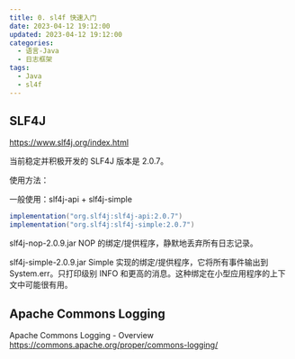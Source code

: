 ```yaml
---
title: 0. sl4f 快速入门
date: 2023-04-12 19:12:00
updated: 2023-04-12 19:12:00
categories:
  - 语言-Java
  - 日志框架
tags:
  - Java
  - sl4f
---
```


## SLF4J

<https://www.slf4j.org/index.html>

当前稳定并积极开发的 SLF4J 版本是 2.0.7。

使用方法：

一般使用：slf4j-api + slf4j-simple

```groovy
implementation("org.slf4j:slf4j-api:2.0.7")
implementation("org.slf4j:slf4j-simple:2.0.7")
```

<!-- more -->

slf4j-nop-2.0.9.jar
NOP 的绑定/提供程序，静默地丢弃所有日志记录。

slf4j-simple-2.0.9.jar
Simple 实现的绑定/提供程序，它将所有事件输出到 System.err。只打印级别 INFO 和更高的消息。这种绑定在小型应用程序的上下文中可能很有用。

## Apache Commons Logging

Apache Commons Logging - Overview
<https://commons.apache.org/proper/commons-logging/>
